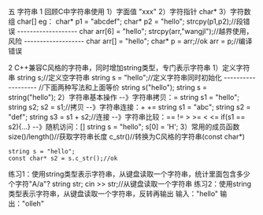五 字符串
1 回顾C中字符串使用
1）字面值  "xxx"
2）字符指针 char*
3）字符数组 char[]
eg：
	char* p1 = "abcdef";
	char* p2 = "hello";
	strcpy(p1,p2);//段错误
	-------------------
	char arr[6] = "hello";
	strcpy(arr,"wangjl");//越界使用，风险
	-------------------
	char arr[] = "hello";
	char* p = arr;//ok
	arr = p;//编译错误
	
2 C++兼容C风格的字符串，同时增加string类型，专门表示字符串
1）定义字符串
	string s;//定义空字符串
	string s = "hello";//定义字符串同时初始化 
	-------------------
	//下面两种写法和上面等价
	string s("hello");
	string s = string("hello");
2）字符串基本操作
--》字符串拷贝：=
	string s1 = "hello";
	string s2;
	s2 = s1;//拷贝
--》字符串连接：+ +=
	string s1 = "abc";
	string s2 = "def";
	string s3 = s1 + s2;//连接
--》字符串比较：== != > >= < <=
	if(s1 == s2){...}
--》随机访问：[]
	string s = "hello";
	s[0] = 'H';
3）常用的成员函数
	size()/length()//获取字符串长度
	c_str()//转换为C风格的字符串(const char*)
	
	string s = "hello";
	const char* s2 = s.c_str();//ok
	
练习1：使用string类型表示字符串，从键盘读取一个字符串，统计里面包含多少个字符"A/a"?
		string str;
		cin >> str;//从键盘读取一个字符串
练习2：使用string类型表示字符串，从键盘读取一个字符串，反转再输出
		输入："hello"
		输出："olleh"